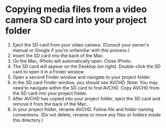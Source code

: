 # Copying media files from a video camera SD card into your project folder

1. Eject the SD card from your video camera. \(Consult your owner's manual or Google if you're unfamiliar with this process.\)
2. Insert the SD card into the back of the Mac.
3. On the Mac, iPhoto will automatically open. Close iPhoto.
4. The SD card will appear on the Desktop \(on right\). Double-click the SD card to open it in a Finder window.
5. Open a second Finder window and navigate to your project folder.
6. In the SD card Finder window, you should see AVCHD. Note: You may need to navigate within the SD card to find AVCHD. Copy AVCHD from the SD card into your project folder.
7. After AVCHD has copied into your project folder, eject the SD card and remove it from the back of the Mac.
8. In your project folder, rename AVCHD. Follow file and folder naming conventions. \(Do not delete, rename or move any files or folders inside this directory.\)

